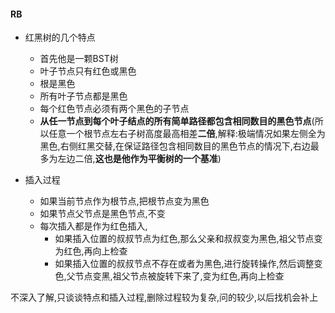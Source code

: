 #### RB

* 红黑树的几个特点
  * 首先他是一颗BST树
  * 叶子节点只有红色或黑色
  * 根是黑色
  * 所有叶子节点都是黑色
  * 每个红色节点必须有两个黑色的子节点
  * **从任一节点到每个叶子结点的所有简单路径都包含相同数目的黑色节点**(所以任意一个根节点左右子树高度最高相差**二倍**,解释:极端情况如果左侧全为黑色,右侧红黑交替,在保证路径包含相同数目的黑色节点的情况下,右边最多为左边二倍,**这也是他作为平衡树的一个基准**)

* 插入过程
  * 如果当前节点作为根节点,把根节点变为黑色
  * 如果节点父节点是黑色节点,不变
  * 每次插入都是作为红色插入,
    * 如果插入位置的叔叔节点为红色,那么父亲和叔叔变为黑色,祖父节点变为红色,再向上检查
    * 如果插入位置的叔叔节点不存在或者为黑色,进行旋转操作,然后调整变色,父节点变黑,祖父节点被旋转下来了,变为红色,再向上检查

不深入了解,只谈谈特点和插入过程,删除过程较为复杂,问的较少,以后找机会补上